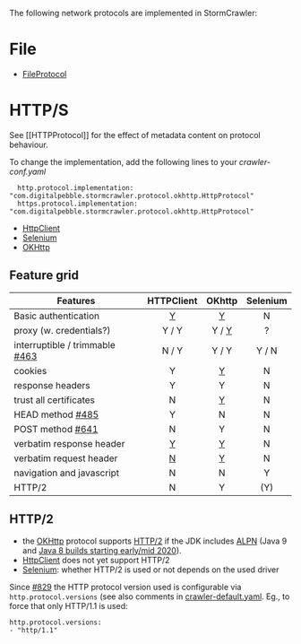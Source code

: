 The following network protocols are implemented in StormCrawler:

# File
* [FileProtocol](https://github.com/DigitalPebble/storm-crawler/blob/master/core/src/main/java/com/digitalpebble/stormcrawler/protocol/file/FileProtocol.java)

# HTTP/S

See [[HTTPProtocol]] for the effect of metadata content on protocol behaviour.

To change the implementation, add the following lines to your _crawler-conf.yaml_

```
  http.protocol.implementation: "com.digitalpebble.stormcrawler.protocol.okhttp.HttpProtocol"
  https.protocol.implementation: "com.digitalpebble.stormcrawler.protocol.okhttp.HttpProtocol"
```

* [HttpClient](https://github.com/DigitalPebble/storm-crawler/blob/master/core/src/main/java/com/digitalpebble/stormcrawler/protocol/httpclient/HttpProtocol.java)
* [Selenium](https://github.com/DigitalPebble/storm-crawler/blob/master/core/src/main/java/com/digitalpebble/stormcrawler/protocol/selenium/SeleniumProtocol.java)
* [OKHttp](https://github.com/DigitalPebble/storm-crawler/blob/master/core/src/main/java/com/digitalpebble/stormcrawler/protocol/okhttp/HttpProtocol.java)

## Feature grid

| Features             | HTTPClient | OKhttp | Selenium |
|----------------------|:----------:|:------:|:--------:|
| Basic authentication |      [Y](https://github.com/DigitalPebble/storm-crawler/pull/589)     |    [Y](https://github.com/DigitalPebble/storm-crawler/issues/792)  |     N    |
| proxy (w. credentials?) |       Y / Y     |  Y / [Y](https://github.com/DigitalPebble/storm-crawler/issues/751)      |      ?    |
| interruptible / trimmable [#463](https://github.com/DigitalPebble/storm-crawler/issues/463)|    N / Y       |   Y / Y    |    Y / N      |
| cookies                   |     Y       |   [Y](https://github.com/DigitalPebble/storm-crawler/issues/632)     |    N      |
| response headers                   |     Y       |   Y     |    N      |
| trust all certificates                  |     N       |   [Y](https://github.com/DigitalPebble/storm-crawler/issues/615)      |    N      |
| HEAD method [#485](https://github.com/DigitalPebble/storm-crawler/issues/485)|     Y       |   N     |    N      |
| POST method [#641](https://github.com/DigitalPebble/storm-crawler/issues/641)|     N       |   Y     |    N      |
| verbatim response header |  [Y](https://github.com/DigitalPebble/storm-crawler/issues/317)     |   [Y](https://github.com/DigitalPebble/storm-crawler/issues/506)    |    N      |
| verbatim request header |  [N](https://github.com/DigitalPebble/storm-crawler/issues/317)     |    [Y](https://github.com/DigitalPebble/storm-crawler/issues/506)    |    N      |
| navigation and javascript | N | N | Y |
| HTTP/2               | N      | Y  |  (Y)  |

## HTTP/2

- the [OKHttp](https://github.com/DigitalPebble/storm-crawler/blob/master/core/src/main/java/com/digitalpebble/stormcrawler/protocol/okhttp/HttpProtocol.java) protocol supports [HTTP/2](https://en.wikipedia.org/wiki/HTTP/2) if the JDK includes [ALPN](https://en.wikipedia.org/wiki/Application-Layer_Protocol_Negotiation) (Java 9 and [Java 8 builds starting early/mid 2020](https://mail.openjdk.java.net/pipermail/jdk8u-dev/2020-January/011042.html)).
- [HttpClient](https://github.com/DigitalPebble/storm-crawler/blob/master/core/src/main/java/com/digitalpebble/stormcrawler/protocol/httpclient/HttpProtocol.java) does not yet support HTTP/2
- [Selenium](https://github.com/DigitalPebble/storm-crawler/blob/master/core/src/main/java/com/digitalpebble/stormcrawler/protocol/selenium/SeleniumProtocol.java): whether HTTP/2 is used or not depends on the used driver

Since [#829](https://github.com/DigitalPebble/storm-crawler/pull/829) the HTTP protocol version used is configurable via `http.protocol.versions` (see also comments in [crawler-default.yaml](https://github.com/DigitalPebble/storm-crawler/blob/master/core/src/main/resources/crawler-default.yaml). Eg., to force that only HTTP/1.1 is used:
```
http.protocol.versions:
- "http/1.1"
```


